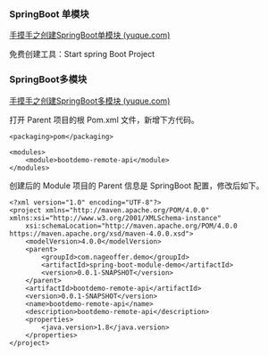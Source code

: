 ### SpringBoot 单模块

[手摸手之创建SpringBoot单模块 (yuque.com)](https://www.yuque.com/magestack/12306/vyyb2fa1lv3pd0xp)

免费创建工具：Start spring Boot Project





### SpringBoot多模块

[手摸手之创建SpringBoot多模块 (yuque.com)](https://www.yuque.com/magestack/12306/fx2og75a98hg5gz9)





打开 Parent 项目的根 Pom.xml 文件，新增下方代码。

```
<packaging>pom</packaging>

<modules>
    <module>bootdemo-remote-api</module>
</modules>
```





创建后的 Module 项目的 Parent 信息是 SpringBoot 配置，修改后如下。

```
<?xml version="1.0" encoding="UTF-8"?>
<project xmlns="http://maven.apache.org/POM/4.0.0" xmlns:xsi="http://www.w3.org/2001/XMLSchema-instance"
	xsi:schemaLocation="http://maven.apache.org/POM/4.0.0 https://maven.apache.org/xsd/maven-4.0.0.xsd">
	<modelVersion>4.0.0</modelVersion>
	<parent>
		<groupId>com.nageoffer.demo</groupId>
		<artifactId>spring-boot-module-demo</artifactId>
		<version>0.0.1-SNAPSHOT</version>
	</parent>
	<artifactId>bootdemo-remote-api</artifactId>
	<version>0.0.1-SNAPSHOT</version>
	<name>bootdemo-remote-api</name>
	<description>bootdemo-remote-api</description>
	<properties>
		<java.version>1.8</java.version>
	</properties>
</project>

```


